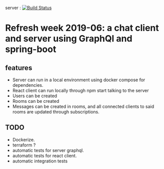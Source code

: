 
server : [![Build Status](https://travis-ci.org/steliospaps/refresh_week_2019.svg?branch=master)](https://travis-ci.org/steliospaps/refresh_week_2019)

# Refresh week 2019-06: a chat client and server using GraphQl and spring-boot
## features
   - Server can run in a local environment using docker compose for dependencies.
   - React client can run locally through npm start talking to the server
   - Users can be created
   - Rooms can be created
   - Messages can be created in rooms, and all connected clients to said rooms are updated through subscriptions.
## TODO
   - Dockerize.
   - terraform ?
   - automatic tests for server graphql.
   - automatic tests for react client.
   - automatic integration tests